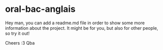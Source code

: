# oral-bac-anglais

Hey man, you can add a readme.md file in order to show some more information about the project. It might be for you, but also for other people, so try it out! 

Cheers :3 
Qba
